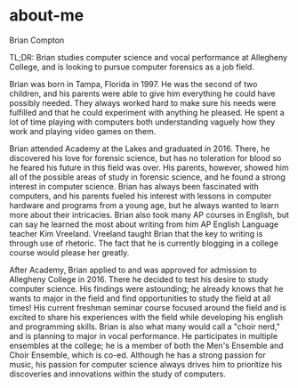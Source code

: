 # about-me
Brian Compton

TL;DR: Brian studies computer science and vocal performance at Allegheny College, and is looking to pursue computer forensics as a job field.

Brian was born in Tampa, Florida in 1997. He was the second of two children, and his parents were able to give him everything he could have possibly needed. They always worked hard to make sure his needs were fulfilled and that he could experiment with anything he pleased. He spent a lot of time playing with computers both understanding vaguely how they work and playing video games on them.

Brian attended Academy at the Lakes and graduated in 2016. There, he discovered his love for forensic science, but has no toleration for blood so he feared his future in this field was over. His parents, however, showed him all of the possible areas of study in forensic science, and he found a strong interest in computer science. Brian has always been fascinated with computers, and his parents fueled his interest with lessons in computer hardware and programs from a young age, but he always wanted to learn more about their intricacies. Brian also took many AP courses in English, but can say he learned the most about writing from him AP English Language teacher Kim Vreeland. Vreeland taught Brian that the key to writing is through use of rhetoric. The fact that he is currently blogging in a college course would please her greatly.

After Academy, Brian applied to and was approved for admission to Allegheny College in 2016. There he decided to test his desire to study computer science. His findings were astounding; he already knows that he wants to major in the field and find opportunities to study the field at all times! His current freshman seminar course focused around the field and is excited to share his experiences with the field while developing his english and programming skills. Brian is also what many would call a "choir nerd," and is planning to major in vocal performance. He participates in multiple ensembles at the college; he is a member of both the Men's Ensemble and Choir Ensemble, which is co-ed. Although he has a strong passion for music, his passion for computer science always drives him to prioritize his discoveries and innovations within the study of computers.
